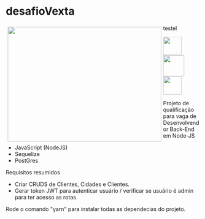# desafioVexta

<div>
    <img class="img" src="http://img.bomnegocio.com/images/14/1430448213.jpg" style="width: 400px; height: 300px; margin: 5px; float:left; " />
    <p style="word-wrap: break-word; ">testel &nbsp;</p>
</div>


<img src="https://img.icons8.com/color/452/nodejs.png" width="48">  <img src="https://cdn.iconscout.com/icon/free/png-256/sequelize-3-1175091.png" width="55"> <img src="https://d1.awsstatic.com/rdsImages/postgresql_logo.6de4615badd99412268bc6aa8fc958a0f403dd41.png" width="48">

Projeto de qualificação para vaga de Desenvolvendor Back-End em Node-JS

  * JavaScript (NodeJS)
  * Sequelize
  * PostGres
  
Requisitos resumidos

  * Criar CRUDS de Clientes, Cidades e Clientes.
  * Gerar token JWT para autenticar usuário / verificar se usuário é admin
  para ter acesso as rotas
  
Rode o comando "yarn" para instalar todas as dependecias do projeto.
